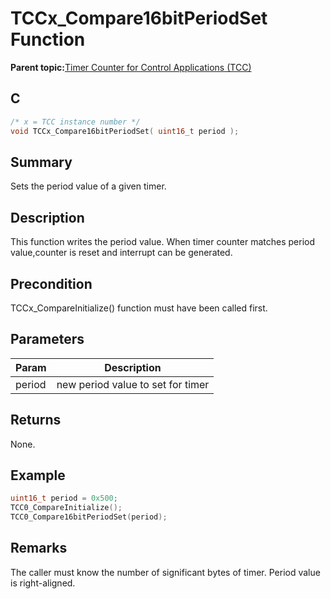 # TCCx\_Compare16bitPeriodSet Function

**Parent topic:**[Timer Counter for Control Applications \(TCC\)](GUID-CCA150A8-2C66-40B2-9C35-D7F3473720AE.md)

## C

```c
/* x = TCC instance number */
void TCCx_Compare16bitPeriodSet( uint16_t period );
```

## Summary

Sets the period value of a given timer.

## Description

This function writes the period value. When timer counter matches period<br />value,counter is reset and interrupt can be generated.

## Precondition

TCCx\_CompareInitialize\(\) function must have been called first.

## Parameters

|Param|Description|
|-----|-----------|
|period|new period value to set for timer|

## Returns

None.

## Example

```c
uint16_t period = 0x500;
TCC0_CompareInitialize();
TCC0_Compare16bitPeriodSet(period);
```

## Remarks

The caller must know the number of significant bytes of timer. Period value is right-aligned.

